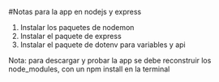 #Notas para la app en nodejs y express


1. Instalar los paquetes de nodemon 
2. Instalar el paquete de express
3. Instalar el paquete de dotenv para variables y api

Nota: para descargar y probar la app se debe reconstruir
los node_modules, con un npm install en la terminal 